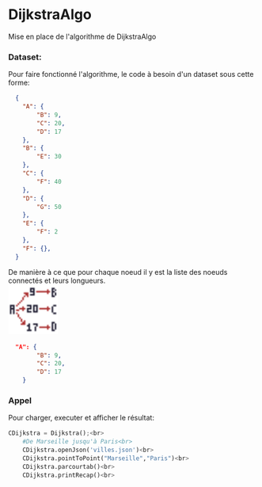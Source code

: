 # DijkstraAlgo

Mise en place de l'algorithme de DijkstraAlgo

### Dataset:
Pour faire fonctionné l'algorithme, le code à besoin d'un dataset sous cette forme:
```json
  {
    "A": {
        "B": 9,
        "C": 20,
        "D": 17
    },
    "B": {
        "E": 30
    },
    "C": {
        "F": 40
    },
    "D": {
        "G": 50
    },
    "E": {
        "F": 2
    },
    "F": {},
  }
```
De manière à ce que pour chaque noeud il y est la liste des noeuds connectés et leurs longueurs.<br> 
<img src="https://github.com/MAKSIM-BRY/DijkstraAlgo/blob/master/schema.png" alt="Schéma" width="100" height="100"><br>
```json
  "A": {
        "B": 9,
        "C": 20,
        "D": 17
    }
```

### Appel
Pour charger, executer et afficher le résultat:
```python
CDijkstra = Dijkstra();<br>
    #De Marseille jusqu'à Paris<br>
    CDijkstra.openJson('villes.json')<br>
    CDijkstra.pointToPoint("Marseille","Paris")<br>
    CDijkstra.parcourtab()<br>
    CDijkstra.printRecap()<br>
```
